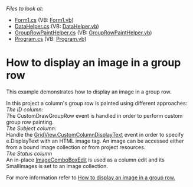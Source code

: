 <!-- default file list -->
*Files to look at*:

* [Form1.cs](./CS/Form1.cs) (VB: [Form1.vb](./VB/Form1.vb))
* [DataHelper.cs](./CS/Helpers/DataHelper.cs) (VB: [DataHelper.vb](./VB/Helpers/DataHelper.vb))
* [GroupRowPaintHelper.cs](./CS/Helpers/GroupRowPaintHelper.cs) (VB: [GroupRowPaintHelper.vb](./VB/Helpers/GroupRowPaintHelper.vb))
* [Program.cs](./CS/Program.cs) (VB: [Program.vb](./VB/Program.vb))
<!-- default file list end -->
# How to display an image in a group row


<p>This example demonstrates how to display an image in a group row.</p><p>In this project a column's group row is painted using different approaches:<br />
<i>The ID column</i><i>:<br />
</i><i>T</i>he CustomDrawGroupRow event is handled in order to perform custom group row painting.<br />
<i>The Subject column</i><i>:</i><i><br />
</i>Handle the <a href="http://documentation.devexpress.com/#WindowsForms/DevExpressXtraGridViewsBaseColumnView_CustomColumnDisplayTexttopic"><u>GridView.CustomColumnDisplayText</u></a> event in order to specify e.DisplayText with an HTML image tag. An image can be accessed either from a bound image collection or from project resources. <br />
<i>The Status column </i><i><br />
</i>An in-place <a href="http://documentation.devexpress.com/#WindowsForms/DevExpressXtraEditorsImageComboBoxEditMembersTopicAll"><u>ImageComboBoxEdit</u></a> is used as a column edit and its SmallImages is set to an image collection.</p><p>For more information refer to <a href="https://www.devexpress.com/Support/Center/p/KA18890">How to display an image in a group row</a><u>.</u></p>

<br/>


